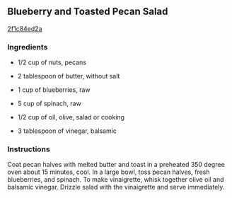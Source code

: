 ## Blueberry and Toasted Pecan Salad

[2f1c84ed2a](http://www.foodnetwork.com/recipes/blueberry-and-toasted-pecan-salad-recipe.html)

### Ingredients

 - 1/2 cup of nuts, pecans

 - 2 tablespoon of butter, without salt

 - 1 cup of blueberries, raw

 - 5 cup of spinach, raw

 - 1/2 cup of oil, olive, salad or cooking

 - 3 tablespoon of vinegar, balsamic

### Instructions

Coat pecan halves with melted butter and toast in a preheated 350 degree oven about 15 minutes, cool. In a large bowl, toss pecan halves, fresh blueberries, and spinach. To make vinaigrette, whisk together olive oil and balsamic vinegar. Drizzle salad with the vinaigrette and serve immediately.